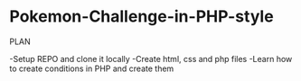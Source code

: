 # Pokemon-Challenge-in-PHP-style

PLAN

-Setup REPO and clone it locally
-Create html, css and php files
-Learn how to create conditions in PHP and create them
